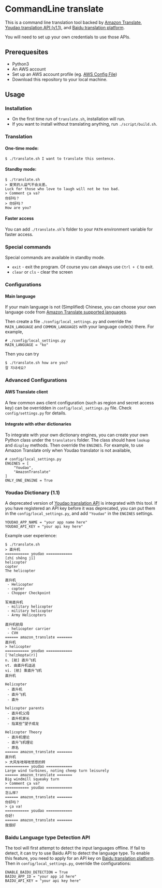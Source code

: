 # CommandLine translate

This is a command line translation tool backed by [Amazon Translate](https://aws.amazon.com/translate/), [Youdao translation API (v1.1)](http://fanyi.youdao.com/openapi), and [Baidu translation platform](https://api.fanyi.baidu.com/api/trans/product/index).

You will need to set up your own credentials to use those APIs.

## Prerequesites

* Python3
* An AWS account
* Set up an AWS account profile (eg. [AWS Config File](https://boto3.amazonaws.com/v1/documentation/api/latest/guide/configuration.html#aws-config-file))
* Download this repository to your local machine.

## Usage

### Installation
* On the first time run of `translate.sh`, installation will run.
* If you want to install without translating anything, run `./script/build.sh`.

### Translation
#### One-time mode:
```
$ ./translate.sh I want to translate this sentence.
```
#### Standby mode:
```
$ ./translate.sh
> 爱笑的人运气不会太差。
Luck for those who love to laugh will not be too bad.
> Comment ça va?
你好吗？
> 你好吗？
How are you?
```
#### Faster access
You can add `./translate.sh`'s folder to your `PATH` environment variable for faster access.

### Special commands
Special commands are available in standby mode.
* `exit` - exit the program. Of course you can always use `Ctrl + C` to exit.
* `clear` or `cls` - clear the screen

### Configurations

#### Main language
If your main language is not (Simplified) Chinese, you can choose your own language code from [Amazon Translate supported languages](https://docs.aws.amazon.com/translate/latest/dg/what-is.html#what-is-languages).

Then create a file `./config/local_settings.py` and override the `MAIN_LANGUAGE` and `COMMON_LANGUAGES` with your language code(s) there. For example,

```
# ./config/local_settings.py
MAIN_LANGUAGE = "ko"
```

Then you can try

```
$ ./translate.sh how are you?
잘 지내세요?
```

### Advanced Configurations

#### AWS Translate client
A few common aws client configuration (such as region and secret access key) can be overridden in `config/local_settings.py` file. Check `config/settings.py` for details.

#### Integrate with other dictionaries
To integrate with your own dictionary engines, you can create your own Python class under the `translators` folder. The class should have `lookup` and `display` methods. Then override the `ENGINES`. For example, to use Amazon Translate only when Youdao translator is not available,

```
# config/local_settings.py
ENGINES = [
    "Youdao",
    "AmazonTranslate"
]
ONLY_ONE_ENGINE = True
```

### Youdao Dictionary (1.1)

A deprecated version of [Youdao translation API](http://fanyi.youdao.com/openapi?path=data-mode) is integrated with this tool. If you have registered an API key before it was deprecated, you can put them in the `config/local_settings.py`, and add `"Youdao"` in the `ENGINES` settings.

```
YOUDAO_APP_NAME = "your app name here"
YOUDAO_API_KEY = "your api key here"
```

Example user experience:

```
$ ./translate.sh
> 直升机
=========== youdao ============
[zhí shēng jī]
helicopter
copter
The helicopter

直升机
 - Helicopter
 - copter
 - Chopper Checkpoint

军用直升机
 - military helicopter
 - military helicopter
 - Army Helicopters

直升机航母
 - helicopter carrier
 - CVH
====== amazon_translate =======
直升机
> helicopter
=========== youdao ============
[ˈhelɪkɒptə(r)]
n. [航] 直升飞机
vt. 由直升机运送
vi. [航] 乘直升飞机
直升机

Helicopter
 - 直升机
 - 直升飞机
 - 直升

helicopter parents
 - 直升机父母
 - 直升机家长
 - 指某些“望子成龙

Helicopter Theory
 - 直升机理论
 - 直升飞机理论
 - 原名
====== amazon_translate =======
直升机
> 大风车吱呀吱悠悠的转
=========== youdao ============
Large wind turbines, noting cheep turn leisurely
====== amazon_translate =======
Big windmill squeaky turn
> Comment ça va?
=========== youdao ============
怎么样?
====== amazon_translate =======
你好吗？
> ça va!
=========== youdao ============
你好!
====== amazon_translate =======
我很好
```

### Baidu Language type Detection API

The tool will first attempt to detect the input languages offline. If fail to detect, it can try to use Baidu API to detect the language type. To enable this feature, you need to apply for an API key on [Baidu translation platform](https://api.fanyi.baidu.com/api/trans/product/index). Then in `config/local_settings.py`, override the configurations:

```
ENABLE_BAIDU_DETECTION = True
BAIDU_APP_ID = "your app id here"
BAIDU_API_KEY = "your api key here"
```